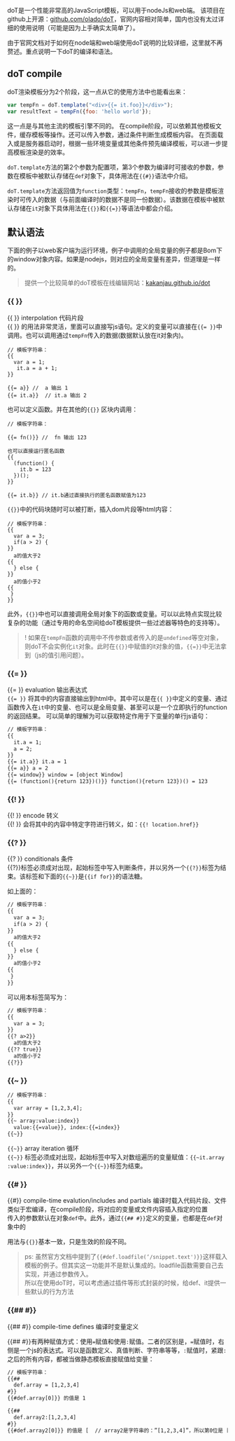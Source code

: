 doT是一个性能非常高的JavaScript模板，可以用于nodeJs和web端。 该项目在github上开源：[github.com/olado/doT](github.com/olado/doT)，官网内容相对简单，国内也没有太过详细的使用说明（可能是因为上手确实太简单了）。

由于官网文档对于如何在node端和web端使用doT说明的比较详细，这里就不再赘述。重点说明一下doT的编译和语法。

## doT compile

doT渲染模板分为2个阶段，这一点从它的使用方法中也能看出来：

```` javascript
var tempFn = doT.template("<div>{{= it.foo}}</div>");
var resultText = tempFn({foo: 'hello world'});
````

这一点是与其他主流的模板引擎不同的。
在compile阶段，可以依赖其他模板文件，缓存模板等操作。还可以传入参数，通过条件判断生成模板内容。
在页面载入或是服务器启动时，根据一些环境变量或其他条件预先编译模板，可以进一步提高模板渲染是的效率。

`doT.template`方法的第2个参数为配置项，第3个参数为编译时可接收的参数，参数在模板中被默认存储在`def`对象下，具体用法在`{{#}}`语法中介绍。

`doT.template`方法返回值为`function`类型：`tempFn`，`tempFn`接收的参数是模板渲染时可传入的数据（与前面编译时的数据不是同一份数据）。该数据在模板中被默认存储在`it`对象下具体用法在`{{}}`和`{{=}}`等语法中都会介绍。

## 默认语法

下面的例子以web客户端为运行环境，例子中调用的全局变量的例子都是Bom下的window对象内容。如果是nodejs，则对应的全局变量有差异，但道理是一样的。  
> 提供一个比较简单的doT模板在线编辑网站：[kakanjau.github.io/dot](kakanjau.github.io/dot)

### {{ }}

{{ }} interpolation 代码片段  
{{ }} 的用法非常灵活，里面可以直接写js语句。定义的变量可以直接在`{{= }}`中调用。也可以调用通过`tempFn`传入的数据(数据默认放在it对象内)。

````
// 模板字符串：
{{
  var a = 1;
   it.a = a + 1;
}}

{{= a}} //  a 输出 1
{{= it.a}}  // it.a 输出 2
````

也可以定义函数。并在其他的`{{}}` 区块内调用：

````
// 模板字符串：

{{= fn()}} //  fn 输出 123

也可以直接运行匿名函数
{{
  (function() {
    it.b = 123
  })();
}}

{{= it.b}} // it.b通过直接执行的匿名函数赋值为123
````

`{{}}`中的代码块随时可以被打断，插入dom片段等html内容：

````
// 模板字符串：
{{
  var a = 3;
  if(a > 2) {
}}
  a的值大于2
{{
  } else {
}}
  a的值小于2
{{
 }
}}
````

此外，`{{}}`中也可以直接调用全局对象下的函数或变量。可以以此特点实现比较复杂的功能（通过专用的命名空间给doT模板提供一些过滤器等特色的支持等）。

> ! 如果在`tempFn`函数的调用中不传参数或者传入的是`undefined`等空对象，则doT不会实例化`it`对象。此时在`{{}}`中赋值的it对象的值，`{{=}}`中无法拿到（js的值引用问题）。

### {{= }}

{{= }} evaluation 输出表达式  
`{{= }}` 将其中的内容直接输出到html中。其中可以是在`{{ }}`中定义的变量、通过函数传入在`it`中的变量、也可以是全局变量、甚至可以是一个立即执行的function的返回结果。
可以简单的理解为可以获取特定作用于下变量的单行js语句：

```` html
// 模板字符串：
{{
  it.a = 1;
  a = 2;
}}
{{= it.a}} it.a = 1
{{= a}} a = 2
{{= window}} window = [object Window]
{{= (function(){return 123})()}} function(){return 123})() = 123
````

### {{! }}

{{! }} encode 转义  
{{! }} 会将其中的内容中特定字符进行转义，如：`{{! location.href}}`

### {{? }}

{{? }} conditionals 条件  
{{?}}标签必须成对出现，起始标签中写入判断条件，并以另外一个`{{?}}`标签为结束。该标签和下面的`{{~}}`是`{{if for}}`的语法糖。

如上面的：
```` html
// 模板字符串：
{{
  var a = 3;
  if(a > 2) {
}}
  a的值大于2
{{
  } else {
}}
  a的值小于2
{{
 }
}}
````

可以用本标签简写为：
```` html
// 模板字符串：
{{
  var a = 3;
}}
{{? a>2}}
  a的值大于2
{{?? true}}
  a的值小于2
{{?}}
````

### {{~ }}
```` html
// 模板字符串：
{{
  var array = [1,2,3,4];
}}
{{~ array:value:index}}
  value:{{=value}}, index:{{=index}}
{{~}}
````

`{{~}}` array iteration 循环  
`{{~}}` 标签必须成对出现，起始标签中写入对数组遍历的变量赋值：`{{~it.array :value:index}}`，并以另外一个`{{~}}`标签为结束。

### {{# }}

{{#}} compile-time evalution/includes and partials 编译时载入代码片段、文件  
类似于宏编译，在compile阶段，将对应的变量或文件内容插入指定的位置  
传入的参数默认在对象`def`中。此外，通过`{{## #}}`定义的变量，也都是在`def`对象中的

用法与`{{}}`基本一致，只是生效的阶段不同。  

> ps: 虽然官方文档中提到了`{{#def.loadfile(‘/snippet.text')}}`这样载入模板的例子。但其实这一功能并不是默认集成的。loadfile函数需要自己去实现，并通过参数传入。  
> 所以在使用doT时，可以考虑通过插件等形式封装的时候，给def、it提供一些默认的行为方法

### {{## #}}

{{## #}} compile-time defines 编译时变量定义  

{{## #}}有两种赋值方式：使用`=`赋值和使用`:`赋值。二者的区别是，`=`赋值时，右侧是一个js的表达式。可以是函数定义、真值判断、字符串等等，`:`赋值时，紧跟`:`之后的所有内容，都被当做静态模板直接赋值给变量：

```` html
// 模板字符串：
{{##
  def.array = [1,2,3,4]
#}}
{{#def.array[0]}} 的值是 1

{{##
  def.array2:[1,2,3,4]
#}}
{{#def.array2[0]}} 的值是 [  // array2是字符串的：”[1,2,3,4]”，所以第0位是 [ 
````
